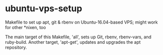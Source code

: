 # ubuntu-vps-setup
Makefile to set up apt, git &amp; rbenv on Ubuntu-16.04-based VPS; might work for other *nixen, too

The main target of this Makefile, 'all', sets up Git, rbenv, rbenv-vars, and ruby-build.
Another target, 'apt-get', updates and upgrades the apt repository.
